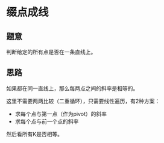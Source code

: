# 缀点成线

## 题意

判断给定的所有点是否在一条直线上。

## 思路

如果都在同一直线上，那么每两点之间的斜率是相等的。

这里不需要两两比较（二重循环），只需要线性遍历，有2种方案：

- 求每个点与第一点（作为pivot）的斜率
- 求每个点与前一个点的斜率

然后看所有K是否相等。

